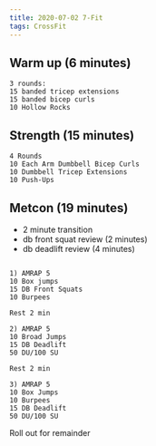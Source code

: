 ```yaml
---
title: 2020-07-02 7-Fit
tags: CrossFit
---
```


## Warm up (6 minutes)
```
3 rounds:
15 banded tricep extensions
15 banded bicep curls
10 Hollow Rocks
```

## Strength (15 minutes)
```
4 Rounds
10 Each Arm Dumbbell Bicep Curls 
10 Dumbbell Tricep Extensions
10 Push-Ups
```
## Metcon (19 minutes)
- 2 minute transition
- db front squat review (2 minutes)
- db deadlift review (4 minutes)

```

1) AMRAP 5
10 Box jumps
15 DB Front Squats
10 Burpees

Rest 2 min

2) AMRAP 5
10 Broad Jumps
15 DB Deadlift
50 DU/100 SU

Rest 2 min

3) AMRAP 5
10 Box Jumps
10 Burpees
15 DB Deadlift
50 DU/100 SU
```

Roll out for remainder